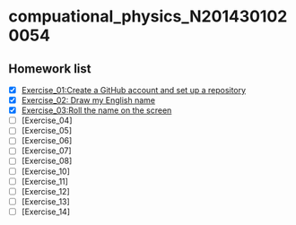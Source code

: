 # compuational_physics_N2014301020054
## Homework list
- [x] [Exercise_01:Create a GitHub account and set up a repository](https://github.com/Arklight666/compuational_physics_N2014301020054)
- [x] [Exercise_02: Draw my English name](https://github.com/Arklight666/compuational_physics_N2014301020054/blob/master/Exercise_02.md)
- [x] [Exercise_03:Roll the name on the screen](https://github.com/Arklight666/compuational_physics_N2014301020054/blob/master/Exercise_03.md)
- [ ] [Exercise_04]
- [ ] [Exercise_05]
- [ ] [Exercise_06]
- [ ] [Exercise_07]
- [ ] [Exercise_08]
- [ ] [Exercise_10]
- [ ] [Exercise_11]
- [ ] [Exercise_12]
- [ ] [Exercise_13]
- [ ] [Exercise_14]
